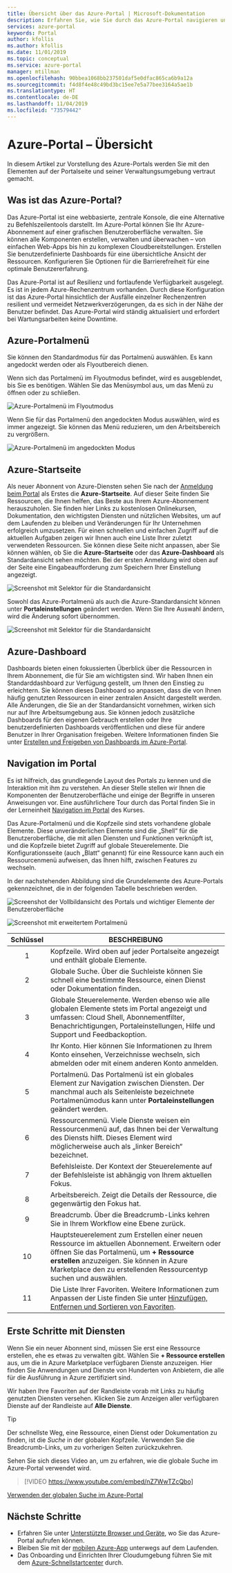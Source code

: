 ```yaml
---
title: Übersicht über das Azure-Portal | Microsoft-Dokumentation
description: Erfahren Sie, wie Sie durch das Azure-Portal navigieren und es zur Verwaltung von Diensten einsetzen können.
services: azure-portal
keywords: Portal
author: kfollis
ms.author: kfollis
ms.date: 11/01/2019
ms.topic: conceptual
ms.service: azure-portal
manager: mtillman
ms.openlocfilehash: 90bbea1068bb237501daf5e0dfac865ca6b9a12a
ms.sourcegitcommit: f4d8f4e48c49bd3bc15ee7e5a77bee3164a5ae1b
ms.translationtype: HT
ms.contentlocale: de-DE
ms.lasthandoff: 11/04/2019
ms.locfileid: "73579442"
---
```

# <a name="azure-portal-overview"></a>Azure-Portal – Übersicht

In diesem Artikel zur Vorstellung des Azure-Portals werden Sie mit den Elementen auf der Portalseite und seiner Verwaltungsumgebung vertraut gemacht.

## <a name="what-is-the-azure-portal"></a>Was ist das Azure-Portal?

Das Azure-Portal ist eine webbasierte, zentrale Konsole, die eine Alternative zu Befehlszeilentools darstellt. Im Azure-Portal können Sie Ihr Azure-Abonnement auf einer grafischen Benutzeroberfläche verwalten. Sie können alle Komponenten erstellen, verwalten und überwachen – von einfachen Web-Apps bis hin zu komplexen Cloudbereitstellungen. Erstellen Sie benutzerdefinierte Dashboards für eine übersichtliche Ansicht der Ressourcen. Konfigurieren Sie Optionen für die Barrierefreiheit für eine optimale Benutzererfahrung.

Das Azure-Portal ist auf Resilienz und fortlaufende Verfügbarkeit ausgelegt. Es ist in jedem Azure-Rechenzentrum vorhanden. Durch diese Konfiguration ist das Azure-Portal hinsichtlich der Ausfälle einzelner Rechenzentren resilient und vermeidet Netzwerkverzögerungen, da es sich in der Nähe der Benutzer befindet. Das Azure-Portal wird ständig aktualisiert und erfordert bei Wartungsarbeiten keine Downtime.

## <a name="azure-portal-menu"></a>Azure-Portalmenü

Sie können den Standardmodus für das Portalmenü auswählen. Es kann angedockt werden oder als Flyoutbereich dienen.

Wenn sich das Portalmenü im Flyoutmodus befindet, wird es ausgeblendet, bis Sie es benötigen. Wählen Sie das Menüsymbol aus, um das Menü zu öffnen oder zu schließen.

![Azure-Portalmenü im Flyoutmodus](./media/azure-portal-overview/azure-portal-overview-portal-menu-flyout.png)

Wenn Sie für das Portalmenü den angedockten Modus auswählen, wird es immer angezeigt. Sie können das Menü reduzieren, um den Arbeitsbereich zu vergrößern.

![Azure-Portalmenü im angedockten Modus](./media/azure-portal-overview/azure-portal-overview-portal-menu-expandcollapse.png)

## <a name="azure-home"></a>Azure-Startseite

Als neuer Abonnent von Azure-Diensten sehen Sie nach der [Anmeldung beim Portal](https://portal.azure.com) als Erstes die **Azure-Startseite**. Auf dieser Seite finden Sie Ressourcen, die Ihnen helfen, das Beste aus Ihrem Azure-Abonnement herauszuholen. Sie finden hier Links zu kostenlosen Onlinekursen, Dokumentation, den wichtigsten Diensten und nützlichen Websites, um auf dem Laufenden zu bleiben und Veränderungen für Ihr Unternehmen erfolgreich umzusetzen. Für einen schnellen und einfachen Zugriff auf die aktuellen Aufgaben zeigen wir Ihnen auch eine Liste Ihrer zuletzt verwendeten Ressourcen. Sie können diese Seite nicht anpassen, aber Sie können wählen, ob Sie die **Azure-Startseite** oder das **Azure-Dashboard** als Standardansicht sehen möchten. Bei der ersten Anmeldung wird oben auf der Seite eine Eingabeaufforderung zum Speichern Ihrer Einstellung angezeigt.

![Screenshot mit Selektor für die Standardansicht](./media/azure-portal-overview/azure-portal-default-view.png)

Sowohl das Azure-Portalmenü als auch die Azure-Standardansicht können unter **Portaleinstellungen** geändert werden. Wenn Sie Ihre Auswahl ändern, wird die Änderung sofort übernommen.

![Screenshot mit Selektor für die Standardansicht](./media/azure-portal-overview/azure-portal-overview-portal-settings-menu-home.png)

## <a name="azure-dashboard"></a>Azure-Dashboard

Dashboards bieten einen fokussierten Überblick über die Ressourcen in Ihrem Abonnement, die für Sie am wichtigsten sind. Wir haben Ihnen ein Standarddashboard zur Verfügung gestellt, um Ihnen den Einstieg zu erleichtern. Sie können dieses Dashboard so anpassen, dass die von Ihnen häufig genutzten Ressourcen in einer zentralen Ansicht dargestellt werden. Alle Änderungen, die Sie an der Standardansicht vornehmen, wirken sich nur auf Ihre Arbeitsumgebung aus. Sie können jedoch zusätzliche Dashboards für den eigenen Gebrauch erstellen oder Ihre benutzerdefinierten Dashboards veröffentlichen und diese für andere Benutzer in Ihrer Organisation freigeben. Weitere Informationen finden Sie unter [Erstellen und Freigeben von Dashboards im Azure-Portal](../azure-portal/azure-portal-dashboards.md).

## <a name="getting-around-the-portal"></a>Navigation im Portal

Es ist hilfreich, das grundlegende Layout des Portals zu kennen und die Interaktion mit ihm zu verstehen. An dieser Stelle stellen wir Ihnen die Komponenten der Benutzeroberfläche und einige der Begriffe in unseren Anweisungen vor. Eine ausführlichere Tour durch das Portal finden Sie in der Lerneinheit [Navigation im Portal](https://docs.microsoft.com/learn/modules/tour-azure-portal/3-navigate-the-portal) des Kurses.

Das Azure-Portalmenü und die Kopfzeile sind stets vorhandene globale Elemente. Diese unveränderlichen Elemente sind die „Shell“ für die Benutzeroberfläche, die mit allen Diensten und Funktionen verknüpft ist, und die Kopfzeile bietet Zugriff auf globale Steuerelemente. Die Konfigurationsseite (auch „Blatt“ genannt) für eine Ressource kann auch ein Ressourcenmenü aufweisen, das Ihnen hilft, zwischen Features zu wechseln.

In der nachstehenden Abbildung sind die Grundelemente des Azure-Portals gekennzeichnet, die in der folgenden Tabelle beschrieben werden.

![Screenshot der Vollbildansicht des Portals und wichtiger Elemente der Benutzeroberfläche](./media/azure-portal-overview/azure-portal-overview-portal-callouts.png)

![Screenshot mit erweitertem Portalmenü](./media/azure-portal-overview/azure-portal-overview-portal-menu-callouts.png)

|Schlüssel|BESCHREIBUNG
|:---:|---|
|1|Kopfzeile. Wird oben auf jeder Portalseite angezeigt und enthält globale Elemente.|
|2| Globale Suche. Über die Suchleiste können Sie schnell eine bestimmte Ressource, einen Dienst oder Dokumentation finden.|
|3|Globale Steuerelemente. Werden ebenso wie alle globalen Elemente stets im Portal angezeigt und umfassen: Cloud Shell, Abonnementfilter, Benachrichtigungen, Portaleinstellungen, Hilfe und Support und Feedbackoption.|
|4|Ihr Konto. Hier können Sie Informationen zu Ihrem Konto einsehen, Verzeichnisse wechseln, sich abmelden oder mit einem anderen Konto anmelden.|
|5|Portalmenü. Das Portalmenü ist ein globales Element zur Navigation zwischen Diensten. Der manchmal auch als Seitenleiste bezeichnete Portalmenümodus kann unter **Portaleinstellungen** geändert werden.|
|6|Ressourcenmenü. Viele Dienste weisen ein Ressourcenmenü auf, das Ihnen bei der Verwaltung des Diensts hilft. Dieses Element wird möglicherweise auch als „linker Bereich“ bezeichnet.|
|7|Befehlsleiste. Der Kontext der Steuerelemente auf der Befehlsleiste ist abhängig von Ihrem aktuellen Fokus.|
|8|Arbeitsbereich.  Zeigt die Details der Ressource, die gegenwärtig den Fokus hat.|
|9|Breadcrumb. Über die Breadcrumb-Links kehren Sie in Ihrem Workflow eine Ebene zurück.|
|10|Hauptsteuerelement zum Erstellen einer neuen Ressource im aktuellen Abonnement. Erweitern oder öffnen Sie das Portalmenü, um **+ Ressource erstellen** anzuzeigen. Sie können in Azure Marketplace den zu erstellenden Ressourcentyp suchen und auswählen.|
|11|Die Liste Ihrer Favoriten. Weitere Informationen zum Anpassen der Liste finden Sie unter [Hinzufügen, Entfernen und Sortieren von Favoriten](../azure-portal/azure-portal-add-remove-sort-favorites.md).|

## <a name="get-started-with-services"></a>Erste Schritte mit Diensten

Wenn Sie ein neuer Abonnent sind, müssen Sie erst eine Ressource erstellen, ehe es etwas zu verwalten gibt. Wählen Sie **+ Ressource erstellen** aus, um die in Azure Marketplace verfügbaren Dienste anzuzeigen. Hier finden Sie Anwendungen und Dienste von Hunderten von Anbietern, die alle für die Ausführung in Azure zertifiziert sind.

Wir haben Ihre Favoriten auf der Randleiste vorab mit Links zu häufig genutzten Diensten versehen.  Klicken Sie zum Anzeigen aller verfügbaren Dienste auf der Randleiste auf **Alle Dienste**.

> [!TIP]
> Der schnellste Weg, eine Ressource, einen Dienst oder Dokumentation zu finden, ist die *Suche* in der globalen Kopfzeile. Verwenden Sie die Breadcrumb-Links, um zu vorherigen Seiten zurückzukehren.
>
Sehen Sie sich dieses Video an, um zu erfahren, wie die globale Suche im Azure-Portal verwendet wird.


> [!VIDEO https://www.youtube.com/embed/nZ7WwTZcQbo]

[Verwenden der globalen Suche im Azure-Portal](https://www.youtube.com/watch?v=nZ7WwTZcQbo)

## <a name="next-steps"></a>Nächste Schritte

* Erfahren Sie unter [Unterstützte Browser und Geräte](../azure-portal/azure-portal-supported-browsers-devices.md), wo Sie das Azure-Portal aufrufen können.
* Bleiben Sie mit der [mobilen Azure-App](https://azure.microsoft.com/features/azure-portal/mobile-app/) unterwegs auf dem Laufenden.
* Das Onboarding und Einrichten Ihrer Cloudumgebung führen Sie mit dem [Azure-Schnellstartcenter](../azure-portal/azure-portal-quickstart-center.md) durch.
